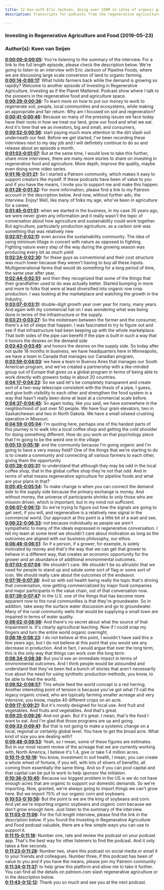 ```yaml
---
title: 12 min with Eric Jackson, doing over 150M in sales of organic grain and soy
description: Transcripts for podcasts from the regenerative agriculture space. Search and find episodes and timestamps.

---
```


### Investing in Regenerative Agriculture and Food  (2019-05-23)  
### Author(s): Koen van Seijen  

**[0:00:00-0:00:05](https://investinginregenerativeagriculture.com/2018/07/18/eric-jackson/#t=0:00:00):**  You're listening to the summary of the interview. For a link to the full length episode, please check the description below.  We're going to listen to an interview with Eric Jackson of Pipeline Foods,  where we are discussing large scale conversion of land to organic farming.  
**[0:00:14-0:00:17](https://investinginregenerativeagriculture.com/2018/07/18/eric-jackson/#t=0:00:14):**  What holds farmers back while the demand is growing so rapidly?  Welcome to another episode of Investing in Regenerative Agriculture, Investing as if the Planet Mattered.  Podcast show where I talk to the pioneers in the regenerative food and agriculture space.  
**[0:00:29-0:00:36](https://investinginregenerativeagriculture.com/2018/07/18/eric-jackson/#t=0:00:29):**  To learn more on how to put our money to work to regenerate soil, people, local communities and ecosystems,  while making an appropriate and fair return.  Why am I focused on soil and regeneration?  
**[0:00:41-0:00:46](https://investinginregenerativeagriculture.com/2018/07/18/eric-jackson/#t=0:00:41):**  Because so many of the pressing issues we face today have their roots in how we treat our land,  grow our food and what we eat.  And it's time that we as investors, big and small, and consumers,  
**[0:00:52-0:00:56](https://investinginregenerativeagriculture.com/2018/07/18/eric-jackson/#t=0:00:52):**  start paying much more attention to the dirt slash soil underneath our feet.  Before we get started, I've been recording these interviews next to my day job and I will definitely continue to do so  and release about an episode a month.  
**[0:01:03-0:01:07](https://investinginregenerativeagriculture.com/2018/07/18/eric-jackson/#t=0:01:03):**  But at the same time, I would love to take this further, share more interviews,  there are many more stories to share on investing in regenerative food and agriculture.  More depth, improve the quality, maybe even doing some video series.  
**[0:01:16-0:01:21](https://investinginregenerativeagriculture.com/2018/07/18/eric-jackson/#t=0:01:16):**  So I started a Patreon community, which makes it easy to support creators like myself.  If these podcasts have been of value to you and if you have the means,  I invite you to support me and make this happen.  
**[0:01:28-0:01:32](https://investinginregenerativeagriculture.com/2018/07/18/eric-jackson/#t=0:01:28):**  For more information, please find a link to my Patreon account in the description below.  And now, without further ado, the interview. Enjoy!  Well, like many of folks my age, who've been in agriculture for a career,  
**[0:01:45-0:01:51](https://investinginregenerativeagriculture.com/2018/07/18/eric-jackson/#t=0:01:45):**  when we started in the business, in my case 35 years ago, we were never given any information  and it really wasn't the topic of conversation about how agriculture and sustainability could work together.  But agriculture, particularly production agriculture, as a carbon sink was something that was relatively new  
**[0:02:07-0:02:11](https://investinginregenerativeagriculture.com/2018/07/18/eric-jackson/#t=0:02:07):**  even across the sustainability community.  The idea of using minimum tillage in concert with nature as opposed to fighting.  Fighting nature every step of the way during the growing season was producing every bit as much yield  
**[0:02:24-0:02:30](https://investinginregenerativeagriculture.com/2018/07/18/eric-jackson/#t=0:02:24):**  for these guys as conventional and their cost structure was much lower  because they weren't having to buy all these inputs.  Multigenerational farms that would do something for a long period of time, the same year after year,  
**[0:02:44-0:02:51](https://investinginregenerativeagriculture.com/2018/07/18/eric-jackson/#t=0:02:44):**  and then they recognized that some of the things that their grandfather used to do was actually better.  Started bumping in more and more to folks that were at least diversified into organic row crop production.  I was looking at the marketplace and watching the growth in the industry,  
**[0:03:07-0:03:11](https://investinginregenerativeagriculture.com/2018/07/18/eric-jackson/#t=0:03:07):**  double-digit growth year over year for many, many years.  And again with my commercial hat on I was wondering what was being done in terms of the infrastructure  or the supply.  
**[0:03:21-0:03:27](https://investinginregenerativeagriculture.com/2018/07/18/eric-jackson/#t=0:03:21):**  So the midstream between the farmer and the consumer, there's a lot of steps that happen.  I was fascinated to try to figure out and see if that infrastructure had been keeping up with the whole marketplace.  That both sides of the pipe can benefit if the pipe is built in such a way that it honors the desires on the demand side  
**[0:03:43-0:03:45](https://investinginregenerativeagriculture.com/2018/07/18/eric-jackson/#t=0:03:43):**  and honors the desires on the supply side.  So today after not quite 18 months in business, we have headquarters here in Minneapolis,  we have a team in Canada that manages our Canadian program,  
**[0:03:59-0:04:03](https://investinginregenerativeagriculture.com/2018/07/18/eric-jackson/#t=0:03:59):**  we have a team in Buenos Aires that manages our South American program,  and we've created a partnership with a like-minded group out of Europe that gives us a global program  in terms of being able to work directly with growers today in about 20 countries.  
**[0:04:17-0:04:23](https://investinginregenerativeagriculture.com/2018/07/18/eric-jackson/#t=0:04:17):**  So we said let's be completely transparent and create sort of a two-way telescope  consistent with the thesis of a pipe, I guess, and give both visibility to each other  and strengthen the food system in a way that hasn't really been done at least at a commercial scale before.  
**[0:04:37-0:04:45](https://investinginregenerativeagriculture.com/2018/07/18/eric-jackson/#t=0:04:37):**  So again today, like you said, we have somewhere in the neighborhood of just over 50 people.  We have four grain elevators, two in Saskatchewan and two in North Dakota.  We have a small oilseed crushing operation in Missouri.  
**[0:04:59-0:05:04](https://investinginregenerativeagriculture.com/2018/07/18/eric-jackson/#t=0:04:59):**  I'm quoting here, perhaps one of the hardest parts of this journey is to walk into a local coffee shop  and getting the cold shoulder for doing something different.  How do you work on that psychology piece that I'm going to be the weird one in the village  
**[0:05:13-0:05:18](https://investinginregenerativeagriculture.com/2018/07/18/eric-jackson/#t=0:05:13):**  and the community because I'm going organic and I'm going to have a very messy field?  One of the things that we're starting to do is to create a community  and connecting all various farmers to each other, giving them the opportunity  
**[0:05:28-0:05:31](https://investinginregenerativeagriculture.com/2018/07/18/eric-jackson/#t=0:05:28):**  to understand that although they may be odd in the local coffee shop,  that in the global coffee shop they're not that odd.  And in terms of what means regenerative agriculture for pipeline foods and what are your plans in that?  
**[0:05:45-0:05:54](https://investinginregenerativeagriculture.com/2018/07/18/eric-jackson/#t=0:05:45):**  To make change is when you can connect the demand side to the supply side because the primary exchange is money.  And without money, the universe of participants shrinks to only those who are mission driven,  which is important, but in my mind not sufficient.  
**[0:06:07-0:06:13](https://investinginregenerativeagriculture.com/2018/07/18/eric-jackson/#t=0:06:07):**  So we're trying to figure out how the signals are going to get sent, if you will,  and regenerative is a relatively new signal in the commercial world.  Our approach at this point is a little bit of a wait and see,  
**[0:06:22-0:06:33](https://investinginregenerativeagriculture.com/2018/07/18/eric-jackson/#t=0:06:22):**  not because individually as people we aren't sympathetic to many of the ideals expressed in regenerative conversation.  I tell my team at some level we shouldn't care about motivation  as long as the outcomes are aligned with our business philosophy, our ethos.  
**[0:06:46-0:06:51](https://investinginregenerativeagriculture.com/2018/07/18/eric-jackson/#t=0:06:46):**  So if a person, if a grower, for example, is solely motivated by money  and that's the way that we can get that grower to behave in a different way,  that creates an economic opportunity for the grower and an abundance of additional environmental outcomes.  
**[0:07:03-0:07:04](https://investinginregenerativeagriculture.com/2018/07/18/eric-jackson/#t=0:07:03):**  We shouldn't care.  We shouldn't be so altruistic that we need for people to stand up and salute some sort of flag or some sort of icon.  We should really care about the outcomes of the endeavor.  
**[0:07:19-0:07:26](https://investinginregenerativeagriculture.com/2018/07/18/eric-jackson/#t=0:07:19):**  And so with soil health being really the topic that's driving that conversation,  now getting commercialized by major food companies and major participants in the value chain,  out of that conversation now.  
**[0:07:39-0:07:47](https://investinginregenerativeagriculture.com/2018/07/18/eric-jackson/#t=0:07:39):**  In the U.S. one of the things that has become more apparent now to the rural communities is that they're groundwater.  So in addition, take away the surface water discussion and go to groundwater.  Many of the rural community wells that would be supplying a small town are impaired in terms of water quality.  
**[0:08:02-0:08:06](https://investinginregenerativeagriculture.com/2018/07/18/eric-jackson/#t=0:08:02):**  And there's no secret about what the source of that impairment is.  It's clearly agricultural leaching.  Now if I could snap my fingers and turn the entire world organic overnight,  
**[0:08:18-0:08:23](https://investinginregenerativeagriculture.com/2018/07/18/eric-jackson/#t=0:08:18):**  I do not believe at this point, I wouldn't have said this a few years ago,  but I do not believe at this point that you would see any decrease in production.  And in fact, I would argue that over the long term, this is the only way that things can work over the long term.  
**[0:08:34-0:08:38](https://investinginregenerativeagriculture.com/2018/07/18/eric-jackson/#t=0:08:34):**  But you'd see an immediate impact in terms of environmental outcomes.  And I think people would be astounded and understand that they've been fed a bunch of stories that aren't necessarily true  about the need for using synthetic production methods, you know, to be able to feed the world.  
**[0:08:52-0:08:57](https://investinginregenerativeagriculture.com/2018/07/18/eric-jackson/#t=0:08:52):**  This whole feed the world concept is a red herring.  Another interesting point of tension is because you've got what I'll call the legacy organic crowd,  who are typically farming smaller acreage and very intensive, you know, maybe 40 different crops on an acre.  
**[0:09:17-0:09:21](https://investinginregenerativeagriculture.com/2018/07/18/eric-jackson/#t=0:09:17):**  But it's mostly designed for local use.  And fruit and vegetables.  And fruits and vegetables. And that's great.  
**[0:09:25-0:09:26](https://investinginregenerativeagriculture.com/2018/07/18/eric-jackson/#t=0:09:25):**  And not grain.  But it's great. I mean, that's the food I want to eat.  And I'm glad that those programs are up and going.  
**[0:09:33-0:09:41](https://investinginregenerativeagriculture.com/2018/07/18/eric-jackson/#t=0:09:33):**  But that is not going to make a systemic change on a local, regional or certainly global level.  You have to get the broad acre.  What kind of size you are dealing with?  
**[0:09:48-0:09:53](https://investinginregenerativeagriculture.com/2018/07/18/eric-jackson/#t=0:09:48):**  Yeah, so I mean, some of these figures are estimates.  But in our most recent review of the acreage that we are currently working with,  North America, I believe it's 1.4, give or take 1.4 million acres.  
**[0:10:11-0:10:19](https://investinginregenerativeagriculture.com/2018/07/18/eric-jackson/#t=0:10:11):**  You know, investment in soil health, I mean, you can create a whole wheel of fortune, if you will,  with lots of slivers of benefits, all coming from essentially the same thing.  And so if you can pool capital and that capital can be put to work to help sponsor the initiation.  
**[0:10:36-0:10:45](https://investinginregenerativeagriculture.com/2018/07/18/eric-jackson/#t=0:10:36):**  Because our biggest problem in the US is we do not have enough acres that are organic to support our domestic demands.  So we're importing. Now, granted, we're always going to import things we can't grow here.  But we import 75% of our organic corn and soybeans.  
**[0:10:53-0:10:56](https://investinginregenerativeagriculture.com/2018/07/18/eric-jackson/#t=0:10:53):**  But the point is we are the king of soybeans and corn.  And yet we're importing organic soybeans and organic corn because we don't grow enough here.  Just listen to the summary of the interview.  
**[0:11:03-0:11:06](https://investinginregenerativeagriculture.com/2018/07/18/eric-jackson/#t=0:11:03):**  For the full length interview, please find the link in the description below.  If you found the Investing in Regenerative Agriculture and Food podcast valuable,  there are a few simple ways you can use to support it.  
**[0:11:15-0:11:18](https://investinginregenerativeagriculture.com/2018/07/18/eric-jackson/#t=0:11:15):**  Number one, rate and review the podcast on your podcast app.  That's the best way for other listeners to find the podcast.  And it only takes a few seconds.  
**[0:11:23-0:11:28](https://investinginregenerativeagriculture.com/2018/07/18/eric-jackson/#t=0:11:23):**  Number two, share this podcast on social media or email it to your friends and colleagues.  Number three, if this podcast has been of value to you  and if you have the means, please join my Patreon community  
**[0:11:34-0:11:37](https://investinginregenerativeagriculture.com/2018/07/18/eric-jackson/#t=0:11:34):**  to help grow this platform and allow me to take it further.  You can find all the details on patreon.com slash regenerative agriculture  or in the description below.  
**[0:11:43-0:12:12](https://investinginregenerativeagriculture.com/2018/07/18/eric-jackson/#t=0:11:43):**  Thank you so much and see you at the next podcast.  